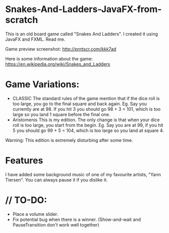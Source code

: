 # Snakes-And-Ladders-JavaFX-from-scratch


This is an old board game called "Snakes And Ladders". I created it using JavaFX and FXML. Read me.

Game preview screenshot: http://prntscr.com/kkk7ad

Here is some information about the game: https://en.wikipedia.org/wiki/Snakes_and_Ladders
#

# Game Variations:
- CLASSIC
  The standard rules of the game mention that if the dice roll is too large, you go to the final square and back again.
  Eg. Say you currently are at 98. If you hit 3 you should go 98 + 3 = 101, which is too large so you land 1 square before the final one.
- Aristomenis
  This is my edition. The only change is that when your dice roll is too large, you start from the begin.
  Eg. Say you are at 99, if you hit 5 you should go 99 + 5 = 104, which is too large so you land at square 4.

Warning: This edition is extremely disturbing after some time.
#

# Features
I have added some background music of one of my favourite artists, "Yann Tiersen". You can always pause it if you dislike it.
#

# // TO-DO:

- Place a volume slider.
- Fix potential bug when there is a winner. (Show-and-wait and PauseTransition don't work well together)
